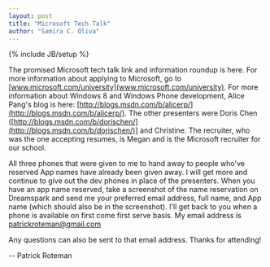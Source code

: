 ```yaml
---
layout: post
title: "Microsoft Tech Talk"
author: "Samira C. Oliva"
---
```



{% include JB/setup %}

The promised Microsoft tech talk link and information roundup is here. For more information about applying to Microsoft, go to [www.microsoft.com/university](www.microsoft.com/university). For more information about Windows 8 and Windows Phone development, Alice Pang's blog is here: [http://blogs.msdn.com/b/alicerp/](http://blogs.msdn.com/b/alicerp/). The other presenters were Doris Chen ([http://blogs.msdn.com/b/dorischen/](http://blogs.msdn.com/b/dorischen/)] and Christine. The recruiter, who was the one accepting resumes, is Megan and is the Microsoft recruiter for our school.

All three phones that were given to me to hand away to people who've reserved App names have already been given away. I will get more and continue to give out the dev phones in place of the presenters. When you have an app name reserved, take a screenshot of the name reservation on Dreamspark and send me your preferred email address, full name, and App name (which should also be in the screenshot). I'll get back to you when a phone is available on first come first serve basis. My email address is patrickroteman@gmail.com

Any questions can also be sent to that email address. Thanks for attending!

-- Patrick Roteman


